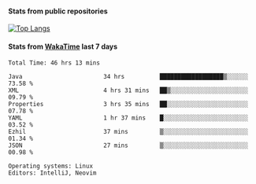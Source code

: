 #### Stats from public repositories

[![Top Langs](https://github-readme-stats.vercel.app/api/top-langs/?username=hyoghurt&layout=compact&exclude_repo=multiserver,docker_compose&langs_count=6)](https://github.com/anuraghazra/github-readme-stats)

#### Stats from [WakaTime](https://wakatime.com/@hyoghurt) last 7 days
<!--START_SECTION:waka-->

```text
Total Time: 46 hrs 13 mins

Java                       34 hrs          ██████████████████▒░░░░░░   73.58 %
XML                        4 hrs 31 mins   ██▒░░░░░░░░░░░░░░░░░░░░░░   09.79 %
Properties                 3 hrs 35 mins   ██░░░░░░░░░░░░░░░░░░░░░░░   07.78 %
YAML                       1 hr 37 mins    █░░░░░░░░░░░░░░░░░░░░░░░░   03.52 %
Ezhil                      37 mins         ▒░░░░░░░░░░░░░░░░░░░░░░░░   01.34 %
JSON                       27 mins         ▒░░░░░░░░░░░░░░░░░░░░░░░░   00.98 %

Operating systems: Linux
Editors: IntelliJ, Neovim
```

<!--END_SECTION:waka-->
